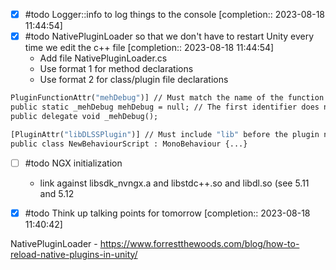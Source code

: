 - [x] #todo Logger::info to log things to the console [completion:: 2023-08-18 11:44:54]
- [x] #todo NativePluginLoader so that we don't have to restart Unity every time we edit the c++ file [completion:: 2023-08-18 11:44:54]
	- Add file NativePluginLoader.cs
	- Use format 1  for method declarations 
	- Use format 2 for class/plugin file declarations
```1
PluginFunctionAttr("mehDebug")] // Must match the name of the function in the C++ file.  
public static _mehDebug mehDebug = null; // The first identifier does not matter. The second is the name that will be used in the C# script.  
public delegate void _mehDebug();
```
```2
[PluginAttr("libDLSSPlugin")] // Must include "lib" before the plugin name. Plugin must be stored in "Assets/Plugins".  
public class NewBehaviourScript : MonoBehaviour {...}
```


- [ ] #todo NGX initialization
	- link against libsdk_nvngx.a and libstdc++.so and libdl.so (see 5.11 and 5.12


- [x] #todo Think up talking points for tomorrow [completion:: 2023-08-18 11:40:42]

NativePluginLoader  - 
https://www.forrestthewoods.com/blog/how-to-reload-native-plugins-in-unity/